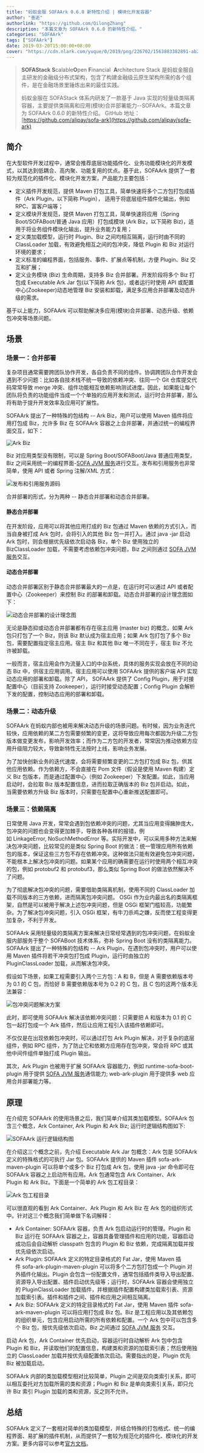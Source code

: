 ```yaml
---
title: "蚂蚁金服 SOFAArk 0.6.0 新特性介绍 | 模块化开发容器"
author: "善逝"
authorlink: "https://github.com/QilongZhang"
description: "本篇文章为 SOFAArk 0.6.0 的新特性介绍。"
categories: "SOFAArk"
tags: ["SOFAArk"]
date: 2019-03-20T15:00:00+08:00
cover: "https://cdn.nlark.com/yuque/0/2019/png/226702/1563883382891-ab2b2b2d-b13d-41dc-bb3c-42e1ffa336bf.png"
---
```


> **SOFAStack**
> **S**calable**O**pen **F**inancial  **A**rchitecture Stack 是蚂蚁金服自主研发的金融级分布式架构，包含了构建金融级云原生架构所需的各个组件，是在金融场景里锤炼出来的最佳实践。
>
> 蚂蚁金服在 SOFAStack 体系内研发了一款基于 Java 实现的轻量级类隔离容器，主要提供类隔离和应用(模块)合并部署能力--SOFAArk。本篇文章为 SOFAArk 0.6.0 的新特性介绍。
> GitHub 地址：[https://github.com/alipay/sofa-ark](https://github.com/alipay/sofa-ark)

## 简介

在大型软件开发过程中，通常会推荐底层功能插件化、业务功能模块化的开发模式，以其达到低耦合、高内聚、功能复用的优点。基于此，SOFAArk 提供了一套较为规范化的插件化、模块化开发方案，产品能力主要包括：

- 定义插件开发规范，提供 Maven 打包工具，简单快速将多个二方包打包成插件（Ark Plugin，以下简称 Plugin）， 适用于将底层组件插件化输出，例如 RPC、富客户端等；
- 定义模块开发规范，提供 Maven 打包工具，简单快速将应用（Spring Boot/SOFABoot/普通 Java 应用）打包成模块 (Ark Biz，以下简称 Biz)，适用于将业务组件模块化输出，提升业务能力复用；
- 定义类加载模型，运行时 Plugin、Biz 之间均相互隔离，运行时由不同的 ClassLoader 加载，有效避免相互之间的包冲突，降低 Plugin 和 Biz 对运行环境的要求；
- 定义标准的编程界面，包括服务、事件、扩展点等机制，方便 Plugin、Biz 交互和扩展；
- 定义业务模块 (Biz) 生命周期，支持多 Biz 合并部署。开发阶段将多个 Biz 打包成 Executable Ark Jar 包(以下简称 Ark 包)，或者运行时使用 API 或配置中心(Zookeeper)动态地管理 Biz 安装和卸载，满足多应用合并部署及动态升级的需求。

基于以上能力，SOFAArk 可以帮助解决多应用(模块)合并部署、动态升级、依赖包冲突等场景问题。

## 场景

### 场景一：合并部署

复杂项目通常需要跨团队协作开发，各自负责不同的组件。协调跨团队合作开发会遇到不少问题：比如各自技术栈不统一导致的依赖冲突、往同一个 Git 仓库提交代码常常导致 merge 冲突、组件功能相互依赖影响测试进度。因此，如果能让每个团队将负责的功能组件当成一个个单独的应用开发和测试，运行时合并部署，那么将有助于提升开发效率及应用可扩展性。

SOFAArk 提出了一种特殊的包结构 -- Ark Biz，用户可以使用 Maven 插件将应用打包成 Biz，允许多 Biz 在 SOFAArk 容器之上合并部署，并通过统一的编程界面交互，如下：

![Ark Biz](https://cdn.nlark.com/yuque/0/2019/png/226702/1553048279009-dcd80828-177b-466b-89d4-4c3fddb04ca7.png)

Biz 对应用类型没有限制，可以是 Spring Boot/SOFABoot/Java 普通应用类型，Biz 之间采用统一的编程界面-[SOFA JVM 服务](https://www.sofastack.tech/sofa-boot/docs/sofa-ark-ark-jvm)进行交互。发布和引用服务也非常简单，使用 API 或者 Spring 注解/XML 方式：

![发布和引用服务源码](https://cdn.nlark.com/yuque/0/2019/png/226702/1553048279015-030e16c6-c052-4000-8323-2e2c72062f24.png)

合并部署的形式，分为两种 -- 静态合并部署和动态合并部署。

#### 静态合并部署

在开发阶段，应用可以将其他应用打成的 Biz 包通过 Maven 依赖的方式引入，而当自身被打成 Ark 包时，会将引入的其他 Biz 包一并打入。通过 java -jar 启动 Ark 包时，则会根据优先级依次启动各 Biz，单个 Biz 使用独立的 BizClassLoader 加载，不需要考虑依赖包冲突问题，Biz 之间则通过 [SOFA JVM 服务](https://www.sofastack.tech/sofa-boot/docs/sofa-ark-ark-jvm)交互。

#### 动态合并部署

动态合并部署区别于静态合并部署最大的一点是，在运行时可以通过 API 或者配置中心（Zookeeper）来控制 Biz 的部署和卸载。动态合并部署的设计理念图如下：

![动态合并部署的设计理念图](https://cdn.nlark.com/yuque/0/2019/png/226702/1553048279020-5b152482-98eb-4897-a4e7-5d34afaafebc.png)

无论是静态抑或动态合并部署都有存在宿主应用 (master biz) 的概念，如果 Ark 包只打包了一个 Biz，则该 Biz 默认成为宿主应用；如果 Ark 包打包了多个 Biz 包，需要配置指定宿主应用。宿主 Biz 和其他 Biz 唯一不同在于，宿主 Biz 不允许被卸载。

一般而言，宿主应用会作为流量入口的中台系统，具体的服务实现会放在不同的动态 Biz 中，供宿主应用调用。宿主应用可以使用 SOFAArk 提供的客户端 API 实现动态应用的部署和卸载。除了 API， SOFAArk 提供了 Config Plugin，用于对接配置中心（目前支持 Zookeeper），运行时接受动态配置；Config Plugin 会解析下发的配置，控制动态应用的部署和卸载。

### 场景二：动态升级

SOFAArk 在蚂蚁内部也被用来解决动态升级的场景问题。有时候，因为业务迭代较快，应用依赖的某二方包需要频繁的变更，这将导致应用每次都因为升级二方包版本做变更发布，影响开发效率；而作为二方包的开发者，常常因为推动依赖方应用升级阻力较大，导致新特性无法按时上线，影响业务发展。

为了加快创新业务的迭代速度，会将需要频繁变更的二方包打包成 Biz 包，供其他应用依赖。作为依赖方，不会直接在 Pom 文件（假设是使用 Maven 构建）定义 Biz 包版本，而是通过配置中心（例如 Zookeeper）下发配置。如此，当应用启动时，会拉取 Biz 版本配置信息，进而拉取正确版本的 Biz 包并启动。如此，当需要依赖方升级 Biz 版本时，只需要在配置中心重新推送配置即可。

### 场景三：依赖隔离

日常使用 Java 开发，常常会遇到包依赖冲突的问题，尤其当应用变得臃肿庞大，包冲突的问题也会变得更加棘手，导致各种各样的报错，例如 LinkageError, NoSuchMethodError 等。实际开发中，可以采用多种方法来解决包冲突问题，比较常见的是类似 Spring Boot 的做法：统一管理应用所有依赖包的版本，保证这些三方包不存在依赖冲突。这种做法只能有效避免包冲突问题，不能根本上解决包冲突的问题。如果某个应用的确需要在运行时使用两个相互冲突的包，例如 protobuf2 和 protobuf3，那么类似 Spring Boot 的做法依然解决不了问题。

为了彻底解决包冲突的问题，需要借助类隔离机制，使用不同的 ClassLoader 加载不同版本的三方依赖，进而隔离包冲突问题。 OSGi 作为业内最出名的类隔离框架，自然是可以被用于解决上述包冲突问题，但是 OSGi 框架门槛较高，功能繁杂。为了解决包冲突问题，引入 OSGi 框架，有牛刀杀鸡之嫌，反而使工程变得更加复杂，不利于开发。

SOFAArk 采用轻量级的类隔离方案来解决日常经常遇到的包冲突问题，在蚂蚁金服内部服务于整个 SOFABoot 技术体系，弥补 Spring Boot 没有的类隔离能力。SOFAArk 提出了一种特殊的包结构 -- Ark Plugin，在遇到包冲突时，用户可以使用 Maven 插件将若干冲突包打包成 Plugin，运行时由独立的 PluginClassLoader 加载，从而解决包冲突。

假设如下场景，如果工程需要引入两个三方包：A 和 B，但是 A 需要依赖版本号为 0.1 的 C 包，而恰好 B 需要依赖版本号为 0.2 的 C 包，且 C 包的这两个版本无法兼容：

![包冲突问题解决方案](https://cdn.nlark.com/yuque/0/2019/png/226702/1553048279033-e8f37332-42b7-473e-86b2-4efef82802df.png)

此时，即可使用 SOFAArk 解决该依赖冲突问题：只需要把 A 和版本为 0.1 的 C 包一起打包成一个 Ark 插件，然后让应用工程引入该插件依赖即可。

不仅仅是在出现依赖包冲突时，可以通过打包 Ark Plugin 解决，对于复杂的底层组件，例如 RPC 组件，为了防止它和依赖方应用存在包冲突，常会将 RPC 或其他中间件组件单独打成 Plugin 输出。

其次，Ark Plugin 也被用于扩展 SOFAArk 容器能力，例如 runtime-sofa-boot-plugin 用于提供 [SOFA JVM 服务](https://www.sofastack.tech/sofa-boot/docs/sofa-ark-ark-jvm)通信能力; web-ark-plugin 用于提供多 web 应用合并部署能力等。

## 原理

在介绍完 SOFAArk 的使用场景之后，我们简单介绍其类加载模型。SOFAArk 包含三个概念，Ark Container, Ark Plugin 和 Ark Biz; 运行时逻辑结构图如下:

![SOFAArk 运行逻辑结构图](https://cdn.nlark.com/yuque/0/2019/png/226702/1553048279031-76fb0245-0f12-4478-bc0a-aad77c9396a9.png)

在介绍这三个概念之前，先介绍 Executable Ark Jar 包概念：Ark 包是 SOFAArk 定义的特殊格式的可执行 Jar 包。SOFAArk 提供的 Maven 插件 sofa-ark-maven-plugin 可以将单个或多个 Biz 打包成 Ark 包，使用 java -jar 命令即可在 SOFAArk 容器之上启动所有应用。Ark 包通常包含 Ark Container、Ark Plugin 和 Ark Biz。下面是一个简单的 Ark 包工程目录：

![Ark 包工程目录](https://cdn.nlark.com/yuque/0/2019/png/226702/1553048279029-4e454efe-8e63-473d-9505-5a74a567543d.png)

可以很直观的看到 Ark Container、Ark Plugin 和 Ark Biz 在 Ark 包的组织形式中。针对这三个概念我们简单做下名词解释：

- Ark Container: SOFAArk 容器，负责 Ark 包启动运行时的管理。Plugin 和 Biz 运行在 SOFAArk 容器之上，容器具备管理插件和应用的功能，容器启动成功后会自动解析 classpath 包含的 Plugin 和 Biz 依赖，完成隔离加载并按优先级依次启动。
- Ark Plugin: SOFAArk 定义的特定目录格式的 Fat Jar，使用 Maven 插件 sofa-ark-plugin-maven-plugin 可以将多个二方包打包成一个 Plugin 对外插件化输出。Plugin 会包含一份配置文件，通常包括插件类导入导出配置、资源导入导出配置、插件启动优先级等；运行时，SOFAArk 容器会使用独立的 PluginClassLoader 加载插件，并根据插件配置构建类加载索引表、资源加载索引表。插件和插件之间、插件和应用之间相互隔离。
- Ark Biz: SOFAArk 定义的特定目录格式的 Fat Jar，使用 Maven 插件 sofa-ark-maven-plugin 可以将应用打包成 Biz 包。Biz 是工程应用以及其依赖包的组织单元，包含应用启动所需的所有依赖和配置。一个 Ark 包中可以包含多个 Biz 包，按优先级依次启动，Biz 之间通过 [SOFA JVM 服务](https://www.sofastack.tech/sofa-boot/docs/sofa-ark-ark-jvm) 交互。

启动 Ark 包，Ark Container 优先启动，容器运行时自动解析 Ark 包中包含 Plugin 和 Biz，并读取他们的配置信息，构建类和资源的加载索引表；然后使用独立的 ClassLoader 加载并按优先级配置依次启动。需要指出的是，Plugin 优先 Biz 被加载启动。

SOFAArk 内部的类加载模型相对比较简单，Plugin 之间是双向类索引关系，即可以相互委托对方加载所需的类和资源；Plugin 和 Biz 是单向类索引关系，即只允许 Biz 索引 Plugin 加载的类和资源，反之则不允许。

## 总结

SOFAArk 定义了一套相对简单的类加载模型，并结合特殊的打包格式、统一的编程界面、易扩展的插件机制，从而提供了一套较为规范化的插件化、模块化的开发方案。更多内容可以参考[官方文档](https://www.sofastack.tech/sofa-boot/docs/sofa-ark-readme)。

